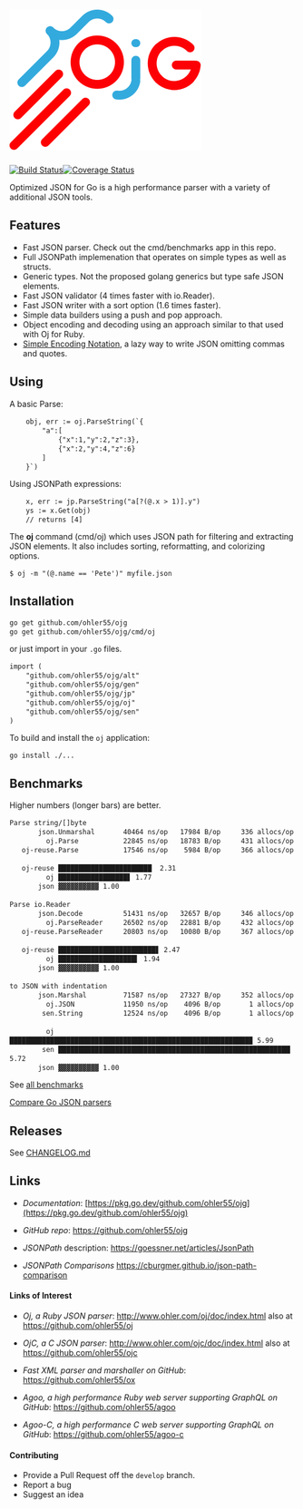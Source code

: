 # [![{}j](assets/ojg_comet.svg)](https://github.com/ohler55/ojg)

[![Build Status](https://img.shields.io/travis/ohler55/ojg/master.svg?logo=travis)](http://travis-ci.org/ohler55/ojg?branch=master)[![Coverage Status](https://coveralls.io/repos/github/ohler55/ojg/badge.svg?branch=master)](https://coveralls.io/github/ohler55/ojg?branch=master)

Optimized JSON for Go is a high performance parser with a variety of
additional JSON tools.

## Features

 - Fast JSON parser. Check out the cmd/benchmarks app in this repo.
 - Full JSONPath implemenation that operates on simple types as well as structs.
 - Generic types. Not the proposed golang generics but type safe JSON elements.
 - Fast JSON validator (4 times faster with io.Reader).
 - Fast JSON writer with a sort option (1.6 times faster).
 - Simple data builders using a push and pop approach.
 - Object encoding and decoding using an approach similar to that used with Oj for Ruby.
 - [Simple Encoding Notation](sen.md), a lazy way to write JSON omitting commas and quotes.

## Using

A basic Parse:

```golang
    obj, err := oj.ParseString(`{
        "a":[
            {"x":1,"y":2,"z":3},
            {"x":2,"y":4,"z":6}
        ]
    }`)
```

Using JSONPath expressions:

```golang
    x, err := jp.ParseString("a[?(@.x > 1)].y")
    ys := x.Get(obj)
    // returns [4]
```

The **oj** command (cmd/oj) which uses JSON path for filtering and
extracting JSON elements. It also includes sorting, reformatting, and
colorizing options.

```
$ oj -m "(@.name == 'Pete')" myfile.json

```

## Installation
```
go get github.com/ohler55/ojg
go get github.com/ohler55/ojg/cmd/oj

```

or just import in your `.go` files.

```
import (
    "github.com/ohler55/ojg/alt"
    "github.com/ohler55/ojg/gen"
    "github.com/ohler55/ojg/jp"
    "github.com/ohler55/ojg/oj"
    "github.com/ohler55/ojg/sen"
)
```

To build and install the `oj` application:

```
go install ./...
```

## Benchmarks

Higher numbers (longer bars) are better.

```
Parse string/[]byte
       json.Unmarshal       40464 ns/op   17984 B/op     336 allocs/op
         oj.Parse           22845 ns/op   18783 B/op     431 allocs/op
   oj-reuse.Parse           17546 ns/op    5984 B/op     366 allocs/op

   oj-reuse ███████████████████████  2.31
         oj █████████████████▋ 1.77
       json ▓▓▓▓▓▓▓▓▓▓ 1.00

Parse io.Reader
       json.Decode          51431 ns/op   32657 B/op     346 allocs/op
         oj.ParseReader     26502 ns/op   22881 B/op     432 allocs/op
   oj-reuse.ParseReader     20803 ns/op   10080 B/op     367 allocs/op

   oj-reuse ████████████████████████▋ 2.47
         oj ███████████████████▍ 1.94
       json ▓▓▓▓▓▓▓▓▓▓ 1.00

to JSON with indentation
       json.Marshal         71587 ns/op   27327 B/op     352 allocs/op
         oj.JSON            11950 ns/op    4096 B/op       1 allocs/op
        sen.String          12524 ns/op    4096 B/op       1 allocs/op

         oj ███████████████████████████████████████████████████████████▉ 5.99
        sen █████████████████████████████████████████████████████████▏ 5.72
       json ▓▓▓▓▓▓▓▓▓▓ 1.00
```

See [all benchmarks](benchmarks.md)

[Compare Go JSON parsers](https://github.com/ohler55/compare-go-json)

## Releases

See [CHANGELOG.md](CHANGELOG.md)

## Links

- *Documentation*: [https://pkg.go.dev/github.com/ohler55/ojg](https://pkg.go.dev/github.com/ohler55/ojg)

- *GitHub* *repo*: https://github.com/ohler55/ojg

- *JSONPath* description: https://goessner.net/articles/JsonPath

- *JSONPath Comparisons* https://cburgmer.github.io/json-path-comparison


#### Links of Interest

 - *Oj, a Ruby JSON parser*: http://www.ohler.com/oj/doc/index.html also at https://github.com/ohler55/oj

 - *OjC, a C JSON parser*: http://www.ohler.com/ojc/doc/index.html also at https://github.com/ohler55/ojc

 - *Fast XML parser and marshaller on GitHub*: https://github.com/ohler55/ox

 - *Agoo, a high performance Ruby web server supporting GraphQL on GitHub*: https://github.com/ohler55/agoo

 - *Agoo-C, a high performance C web server supporting GraphQL on GitHub*: https://github.com/ohler55/agoo-c

#### Contributing

+ Provide a Pull Request off the `develop` branch.
+ Report a bug
+ Suggest an idea
